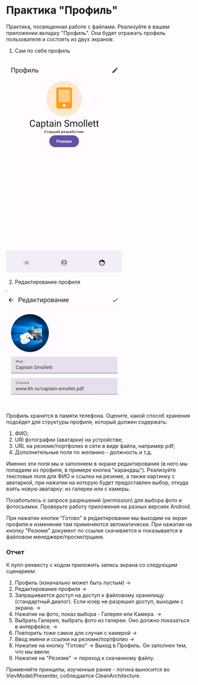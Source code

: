 # Практика "Профиль"

Практика, посвященная работе с файлами. Реализуйте в вашем приложении вкладку "Профиль". 
Она будет отражать профиль пользователя и состоять из двух экранов: 

1. Сам по себе профиль

![img_3.png](img_3.png)

2. Редактирование профиля

![img_4.png](img_4.png)

Профиль хранится в памяти телефона. 
Оцените, какой способ хранения подойдет для структуры профиля, который должен содержать:

1. ФИО;
2. URI фотографии (аватарки) на устройстве;
3. URL на резюме/портфолио в сети в виде файла, например pdf;
4. Дополнительные поля по желанию - должность и т.д. 

Именно эти поля мы и заполняем в экране редактирования (в него мы попадаем из профиля, в примере кнопка "карандаш"). 
Реализуйте текстовые поля для ФИО и ссылки на резюме, а также картинку с аватаркой, при нажатии 
на которую будет предоставлен выбор, откуда взять новую аватарку: из галереи или с камеры. 

Позаботьтесь о запросе разрешений (permission) для выбора фото и фотосъемки. Проверьте работу приложения 
на разных версиях Android. 

При нажатии кнопки "Готово" в редактировании мы выходим на экран профиля и изменения там применяются автоматически.
При нажатии на кнопку "Резюме" документ по ссылке скачивается и показывается в файловом менеджере/просмотрщике. 

### Отчет

К пулл-реквесту с кодом приложить запись экрана со следующим сценарием: 

1. Профиль (изначально может быть пустым) ->
2. Редактирование профиля -> 
3. Запрашивается доступ на доступ к файловому хранилищу (стандартный диалог). Если юзер не разрешил доступ, выходим с экрана. ->
4. Нажатие на фото, показ выбора - Галерея или Камера. ->
5. Выбрать Галерея, выбрать фото из галереи. Оно должно показаться в интерфейсе. ->
6. Повторить тоже самое для случая с камерой ->
7. Ввод имени и ссылки на резюме/портфолио ->
8. Нажатие на кнопку "Готово" -> Выход в Профиль. Он заполнен тем, что мы ввели.
9. Нажатие на "Резюме" -> переход к скачанному файлу. 

Применяйте принципы, изученные ранее - логика выносится во VievModel/Presenter, соблюдается CleanArchitecture. 
